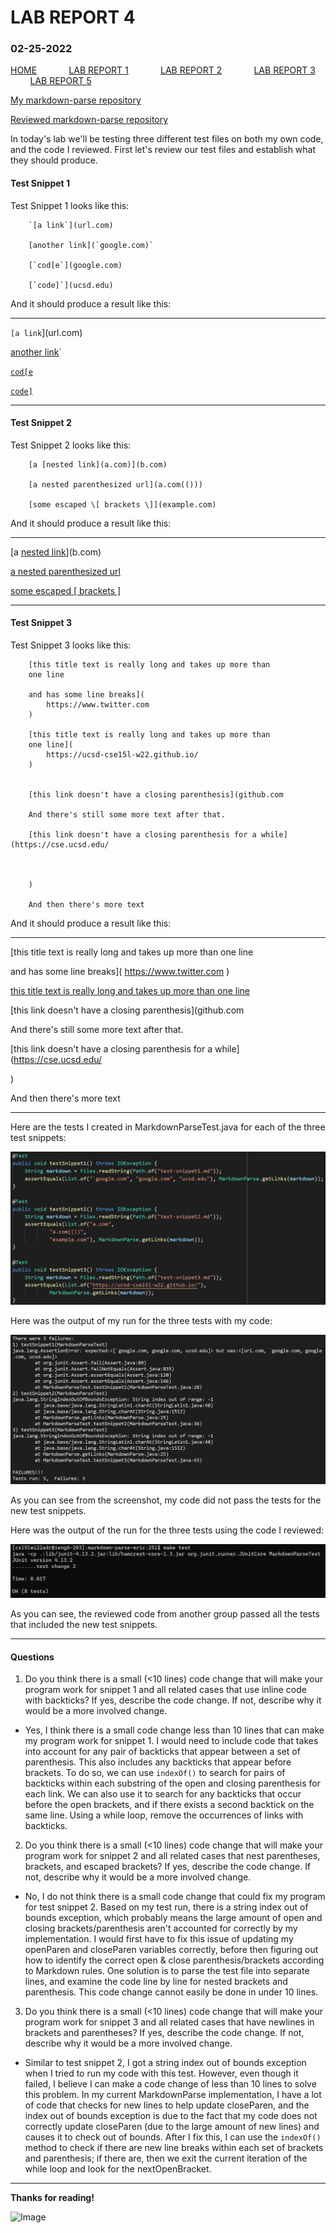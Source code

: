 # **LAB REPORT 4**
### 02-25-2022

[HOME](https://jupoon.github.io/cse15l-lab-reports/) &nbsp; &nbsp; &nbsp; &nbsp; &nbsp; &nbsp; [LAB REPORT 1](https://jupoon.github.io/cse15l-lab-reports/labs/lab1/lab-report-1-week-2) &nbsp; &nbsp; &nbsp; &nbsp; &nbsp; &nbsp; [LAB REPORT 2](https://jupoon.github.io/cse15l-lab-reports/labs/lab2/lab-report-2) &nbsp; &nbsp; &nbsp; &nbsp; &nbsp; &nbsp; [LAB REPORT 3](https://jupoon.github.io/cse15l-lab-reports/labs/lab3/lab-report-3) &nbsp; &nbsp; &nbsp; &nbsp; &nbsp; &nbsp; [LAB REPORT 5](https://jupoon.github.io/cse15l-lab-reports/labs/lab5/lab-report-5)

[My markdown-parse repository](https://github.com/jupoon/markdown-parse)


[Reviewed markdown-parse repository](https://github.com/ericwpei/markdown-parse)

In today's lab we'll be testing three different test files on both my own code, and the code I reviewed. First let's review our test files and establish what they should produce.

#### **Test Snippet 1**
Test Snippet 1 looks like this:

        `[a link`](url.com)

        [another link](`google.com)`

        [`cod[e`](google.com)

        [`code]`](ucsd.edu)


And it should produce a result like this:

**************************************************

`[a link`](url.com)

[another link](`google.com)`

[`cod[e`](google.com)

[`code]`](ucsd.edu)

**************************************************

#### **Test Snippet 2**

Test Snippet 2 looks like this:

        [a [nested link](a.com)](b.com)

        [a nested parenthesized url](a.com(()))

        [some escaped \[ brackets \]](example.com)


And it should produce a result like this:

**************************************************

[a [nested link](a.com)](b.com)

[a nested parenthesized url](a.com(()))

[some escaped \[ brackets \]](example.com)

**************************************************

#### **Test Snippet 3**

Test Snippet 3 looks like this:

        [this title text is really long and takes up more than 
        one line

        and has some line breaks](
            https://www.twitter.com
        )

        [this title text is really long and takes up more than 
        one line](
            https://ucsd-cse15l-w22.github.io/
        )


        [this link doesn't have a closing parenthesis](github.com

        And there's still some more text after that.

        [this link doesn't have a closing parenthesis for a while](https://cse.ucsd.edu/



        )

        And then there's more text


And it should produce a result like this:

**************************************************

[this title text is really long and takes up more than 
one line

and has some line breaks](
    https://www.twitter.com
)

[this title text is really long and takes up more than 
one line](
    https://ucsd-cse15l-w22.github.io/
)


[this link doesn't have a closing parenthesis](github.com

And there's still some more text after that.

[this link doesn't have a closing parenthesis for a while](https://cse.ucsd.edu/



)

And then there's more text

**************************************************

Here are the tests I created in MarkdownParseTest.java for each of the three test snippets:

![Image](ss_tests.png)


Here was the output of my run for the three tests with my code:

![Image](ss_mytestrun.png)

As you can see from the screenshot, my code did not pass the tests for the new test snippets.


Here was the output of the run for the three tests using the code I reviewed:

![Image](ss_reviewedtestrun.png)

As you can see, the reviewed code from another group passed all the tests that included the new test snippets.


***************************************************

#### **Questions**

1. Do you think there is a small (<10 lines) code change that will make your program work for snippet 1 and all related cases that use inline code with backticks? If yes, describe the code change. If not, describe why it would be a more involved change.

* Yes, I think there is a small code change less than 10 lines that can make my program work for snippet 1. I would need to include code that takes into account for any pair of backticks that appear between a set of parenthesis. This also includes any backticks that appear before brackets. To do so, we can use `indexOf()` to search for pairs of backticks within each substring of the open and closing parenthesis for each link. We can also use it to search for any backticks that occur before the open brackets, and if there exists a second backtick on the same line. Using a while loop, remove the occurrences of links with backticks.


2. Do you think there is a small (<10 lines) code change that will make your program work for snippet 2 and all related cases that nest parentheses, brackets, and escaped brackets? If yes, describe the code change. If not, describe why it would be a more involved change.

* No, I do not think there is a small code change that could fix my program for test snippet 2. Based on my test run, there is a string index out of bounds exception, which probably means the large amount of open and closing brackets/parenthesis aren't accounted for correctly by my implementation. I would first have to fix this issue of updating my openParen and closeParen variables correctly, before then figuring out how to identify the correct open & close parenthesis/brackets according to Markdown rules. One solution is to parse the test file into separate lines, and examine the code line by line for nested brackets and parenthesis. This code change cannot easily be done in under 10 lines.

3. Do you think there is a small (<10 lines) code change that will make your program work for snippet 3 and all related cases that have newlines in brackets and parentheses? If yes, describe the code change. If not, describe why it would be a more involved change.

* Similar to test snippet 2, I got a string index out of bounds exception when I tried to run my code with this test. However, even though it failed, I believe I can make a code change of less than 10 lines to solve this problem. In my current MarkdownParse implementation, I have a lot of code that checks for new lines to help update closeParen, and the index out of bounds exception is due to the fact that my code does not correctly update closeParen (due to the large amount of new lines) and causes it to check out of bounds. After I fix this, I can use the `indexOf()` method to check if there are new line breaks within each set of brackets and parenthesis; if there are, then we exit the current iteration of the while loop and look for the nextOpenBracket.


*****************************************************

**Thanks for reading!**


![Image](https://media4.giphy.com/media/2SYc7mttUnWWaqvWz8/giphy.gif)